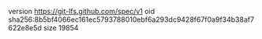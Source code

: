 version https://git-lfs.github.com/spec/v1
oid sha256:8b5bf4066ec161ec5793788010ebf6a293dc9428f67f0a9f34b38af7622e8e5d
size 19854
